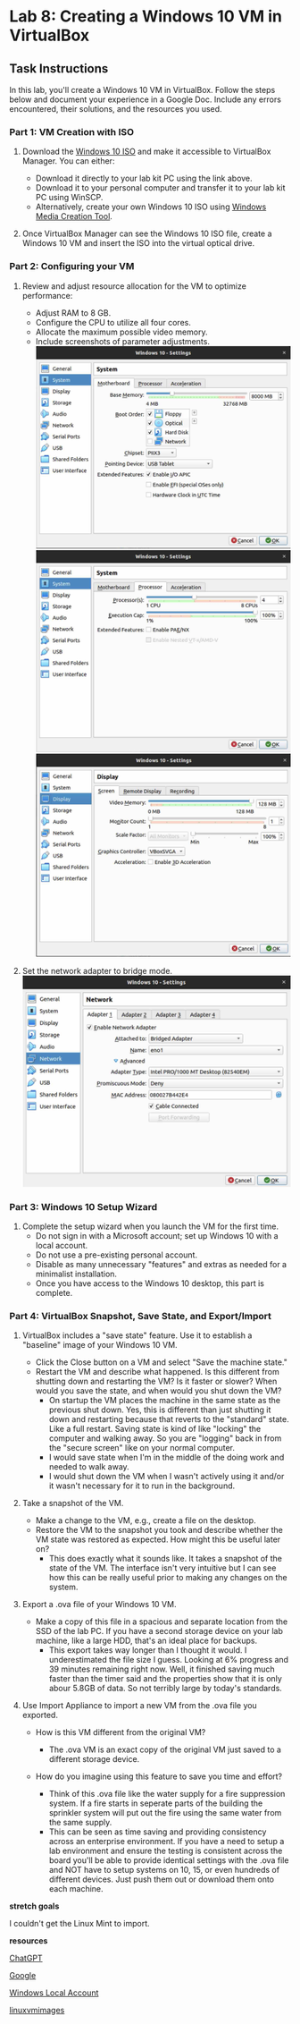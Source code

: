 # Lab 8: Creating a Windows 10 VM in VirtualBox

## Task Instructions

In this lab, you'll create a Windows 10 VM in VirtualBox. Follow the steps below and document your experience in a Google Doc. Include any errors encountered, their solutions, and the resources you used.

### Part 1: VM Creation with ISO

1. Download the [Windows 10 ISO](https://www.icloud.com/iclouddrive/01azgWsJOfzZaBbAj-G3sLWTg#Windows10) and make it accessible to VirtualBox Manager. You can either:
   - Download it directly to your lab kit PC using the link above.
   - Download it to your personal computer and transfer it to your lab kit PC using WinSCP.
   - Alternatively, create your own Windows 10 ISO using [Windows Media Creation Tool](https://www.microsoft.com/en-us/software-download/windows10).

2. Once VirtualBox Manager can see the Windows 10 ISO file, create a Windows 10 VM and insert the ISO into the virtual optical drive.

### Part 2: Configuring your VM

1. Review and adjust resource allocation for the VM to optimize performance:
   - Adjust RAM to 8 GB.
   - Configure the CPU to utilize all four cores.
   - Allocate the maximum possible video memory.
   - Include screenshots of parameter adjustments.
![8 GB RAM](media/lab8-ram.jpeg)
![4 CPUs](media/lab8-4cpu.jpeg)
![video memory](media/lab8-videomem.jpeg)
   
2. Set the network adapter to bridge mode.
![Bridge Mode](media/lab8-bridged.jpeg)

### Part 3: Windows 10 Setup Wizard

1. Complete the setup wizard when you launch the VM for the first time.
   - Do not sign in with a Microsoft account; set up Windows 10 with a local account.
   - Do not use a pre-existing personal account.
   - Disable as many unnecessary "features" and extras as needed for a minimalist installation.
   - Once you have access to the Windows 10 desktop, this part is complete.

### Part 4: VirtualBox Snapshot, Save State, and Export/Import

1. VirtualBox includes a "save state" feature. Use it to establish a "baseline" image of your Windows 10 VM.
   - Click the Close button on a VM and select "Save the machine state."
   - Restart the VM and describe what happened. Is this different from shutting down and restarting the VM? Is it faster or slower? When would you save the state, and when would you shut down the VM?
     - On startup the VM places the machine in the same state as the previous shut down.  Yes, this is different than just shutting it down and restarting because that reverts to the "standard" state.  Like a full restart.  Saving state is kind of like "locking" the computer and walking away.  So you are "logging" back in from the "secure screen" like on your normal computer.
     - I would save state when I'm in the middle of the doing work and needed to walk away.  
     - I would shut down the VM when I wasn't actively using it and/or it wasn't necessary for it to run in the background.

2. Take a snapshot of the VM.
   - Make a change to the VM, e.g., create a file on the desktop.
   - Restore the VM to the snapshot you took and describe whether the VM state was restored as expected. How might this be useful later on?
     - This does exactly what it sounds like.  It takes a snapshot of the state of the VM.  The interface isn't very intuitive but I can see how this can be really useful prior to making any changes on the system.

3. Export a .ova file of your Windows 10 VM.
   - Make a copy of this file in a spacious and separate location from the SSD of the lab PC. If you have a second storage device on your lab machine, like a large HDD, that's an ideal place for backups.
     - This export takes way longer than I thought it would.  I underestimated the file size I guess.  Looking at 6% progress and 39 minutes remaining right now.  Well, it finished saving much faster than the timer said and the properties show that it is only abour 5.8GB of data.  So not terribly large by today's standards.

4. Use Import Appliance to import a new VM from the .ova file you exported.
   - How is this VM different from the original VM?
     - The .ova VM is an exact copy of the original VM just saved to a different storage device.

   - How do you imagine using this feature to save you time and effort?
     - Think of this .ova file like the water supply for a fire suppression system.  If a fire starts in seperate parts of the building the sprinkler system will put out the fire using the same water from the same supply.
     - This can be seen as time saving and providing consistency across an enterprise environment.  If you have a need to setup a lab environment and ensure the testing is consistent across the board you'll be able to provide identical settings with the .ova file and NOT have to setup systems on 10, 15, or even hundreds of different devices.  Just push them out or download them onto each machine.

**stretch goals**

I couldn't get the Linux Mint to import.

**resources**

[ChatGPT](https://chat.openai.com/auth/login)

[Google](google.com)

[Windows Local Account](https://www.windowscentral.com/how-set-windows-10-local-account)

[linuxvmimages](https://www.linuxvmimages.com/images/linuxmint-21/)
